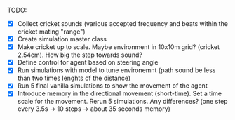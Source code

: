 TODO:
- [x] Collect cricket sounds (various accepted frequency and beats within the cricket
mating "range")
- [x] Create simulation master class
- [x] Make cricket up to scale. Maybe environment in 10x10m grid? (cricket 2.54cm).
How big the step towards sound?
- [x] Define control for agent based on steering angle
- [x] Run simulations with model to tune environemnt (path sound be less than two times 
lenghts of the distance)
- [x] Run 5 final vanilla simulations to show the movement of the agent
- [x] Introduce memory in the directional movement (short-time). Set a time scale for the
movement. Rerun 5 simulations. Any differences? (one step every 3.5s -> 10 steps -> 
about 35 seconds memory)
